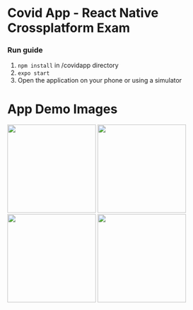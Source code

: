 # Covid App - React Native Crossplatform Exam

### Run guide
1. `npm install` in /covidapp directory
2. `expo start`
3. Open the application on your phone or using a simulator

# App Demo Images
<div>
  <image src="https://user-images.githubusercontent.com/36825493/145589825-f5809144-ba5b-439c-87c9-e9dda03f934a.png" width="200px" />
  <image src="https://user-images.githubusercontent.com/36825493/145589873-9975f044-dc26-4859-965b-3ffc8cd74dcf.png" width="200px" />
  <image src="https://user-images.githubusercontent.com/36825493/145589899-0c12b1aa-05b3-45ef-9542-e08807cfcad3.png" width="200px" />
  <image src="https://user-images.githubusercontent.com/36825493/145589921-9f905fef-310e-430d-b3a6-355a80012769.png" width="200px" />
</div>
